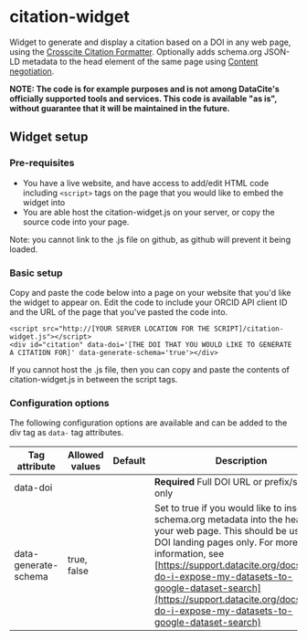 # citation-widget
Widget to generate and display a citation based on a DOI in any web page, using the [Crosscite Citation Formatter](https://citation.crosscite.org/). Optionally adds schema.org JSON-LD metadata to the head element of the same page using [Content negotiation](https://support.datacite.org/docs/datacite-content-resolver).

**NOTE: The code is for example purposes and is not among DataCite's officially supported tools and services. This code is available "as is", without guarantee that it will be maintained in the future.** 

## Widget setup
### Pre-requisites

- You have a live website, and have access to add/edit HTML code including ```<script>``` tags on the page that you would like to embed the widget into
- You are able host the citation-widget.js on your server, or copy the source code into your page.

Note: you cannot link to the .js file on github, as github will prevent it being loaded.

### Basic setup

Copy and paste the code below into a page on your website that you'd like the widget to appear on. Edit the code to include your ORCID API client ID and the URL of the page that you've pasted the code into.

    <script src="http://[YOUR SERVER LOCATION FOR THE SCRIPT]/citation-widget.js"></script>
    <div id="citation" data-doi='[THE DOI THAT YOU WOULD LIKE TO GENERATE A CITATION FOR]' data-generate-schema='true'></div>

If you cannot host the .js file, then you can copy and paste the contents of citation-widget.js in between the script tags.

### Configuration options

The following configuration options are available and can be added to the div tag as ```data-``` tag attributes.

| Tag attribute | Allowed values | Default | Description                           |
| ------------- | -------------- | ------- | --------------------------------------|
| data-doi     |           |       | **Required** Full DOI URL or prefix/suffix only |
| data-generate-schema |      true, false          |         | Set to true if you would like to insert schema.org metadata into the head of your web page. This should be used in DOI landing pages only. For more information, see [https://support.datacite.org/docs/how-do-i-expose-my-datasets-to-google-dataset-search](https://support.datacite.org/docs/how-do-i-expose-my-datasets-to-google-dataset-search) |
